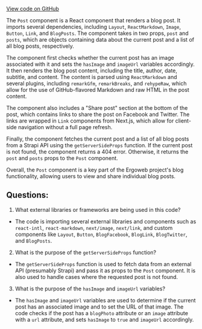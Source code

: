 [View code on GitHub](https://github.com/ergoplatform/ergoweb/pages/news/[id].tsx)

The `Post` component is a React component that renders a blog post. It imports several dependencies, including `Layout`, `ReactMarkdown`, `Image`, `Button`, `Link`, and `BlogPosts`. The component takes in two props, `post` and `posts`, which are objects containing data about the current post and a list of all blog posts, respectively.

The component first checks whether the current post has an image associated with it and sets the `hasImage` and `imageUrl` variables accordingly. It then renders the blog post content, including the title, author, date, subtitle, and content. The content is parsed using `ReactMarkdown` and several plugins, including `remarkGfm`, `remarkBreaks`, and `rehypeRaw`, which allow for the use of GitHub-flavored Markdown and raw HTML in the post content.

The component also includes a "Share post" section at the bottom of the post, which contains links to share the post on Facebook and Twitter. The links are wrapped in `Link` components from Next.js, which allow for client-side navigation without a full page refresh.

Finally, the component fetches the current post and a list of all blog posts from a Strapi API using the `getServerSideProps` function. If the current post is not found, the component returns a 404 error. Otherwise, it returns the `post` and `posts` props to the `Post` component.

Overall, the `Post` component is a key part of the Ergoweb project's blog functionality, allowing users to view and share individual blog posts.
## Questions: 
 1. What external libraries or frameworks are being used in this code?
- The code is importing several external libraries and components such as `react-intl`, `react-markdown`, `next/image`, `next/link`, and custom components like `Layout`, `Button`, `BlogFacebook`, `BlogLink`, `BlogTwitter`, and `BlogPosts`.

2. What is the purpose of the `getServerSideProps` function?
- The `getServerSideProps` function is used to fetch data from an external API (presumably Strapi) and pass it as props to the `Post` component. It is also used to handle cases where the requested post is not found.

3. What is the purpose of the `hasImage` and `imageUrl` variables?
- The `hasImage` and `imageUrl` variables are used to determine if the current post has an associated image and to set the URL of that image. The code checks if the post has a `blogPhoto` attribute or an `image` attribute with a `url` attribute, and sets `hasImage` to `true` and `imageUrl` accordingly.